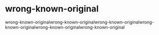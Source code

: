 # wrong-known-original
wrong-known-originalwrong-known-originalwrong-known-originalwrong-known-originalwrong-known-originalwrong-known-original

